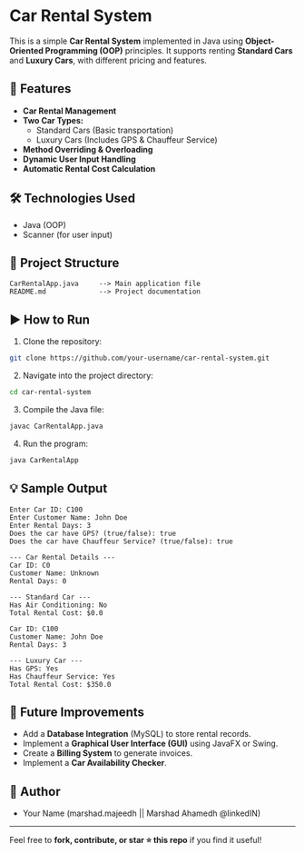 # Car Rental System

This is a simple **Car Rental System** implemented in Java using **Object-Oriented Programming (OOP)** principles. It supports renting **Standard Cars** and **Luxury Cars**, with different pricing and features.

## 🚀 Features
- **Car Rental Management**
- **Two Car Types:**
  - Standard Cars (Basic transportation)
  - Luxury Cars (Includes GPS & Chauffeur Service)
- **Method Overriding & Overloading**
- **Dynamic User Input Handling**
- **Automatic Rental Cost Calculation**

## 🛠 Technologies Used
- Java (OOP)
- Scanner (for user input)

## 📂 Project Structure
```
CarRentalApp.java     --> Main application file
README.md             --> Project documentation
```

## ▶️ How to Run
1. Clone the repository:
```bash
git clone https://github.com/your-username/car-rental-system.git
```
2. Navigate into the project directory:
```bash
cd car-rental-system
```
3. Compile the Java file:
```bash
javac CarRentalApp.java
```
4. Run the program:
```bash
java CarRentalApp
```

## 💡 Sample Output
```
Enter Car ID: C100
Enter Customer Name: John Doe
Enter Rental Days: 3
Does the car have GPS? (true/false): true
Does the car have Chauffeur Service? (true/false): true

--- Car Rental Details ---
Car ID: C0
Customer Name: Unknown
Rental Days: 0

--- Standard Car ---
Has Air Conditioning: No
Total Rental Cost: $0.0

Car ID: C100
Customer Name: John Doe
Rental Days: 3

--- Luxury Car ---
Has GPS: Yes
Has Chauffeur Service: Yes
Total Rental Cost: $350.0
```

## 📌 Future Improvements
- Add a **Database Integration** (MySQL) to store rental records.
- Implement a **Graphical User Interface (GUI)** using JavaFX or Swing.
- Create a **Billing System** to generate invoices.
- Implement a **Car Availability Checker**.

## 👤 Author
- Your Name (marshad.majeedh || Marshad Ahamedh @linkedIN)

---
Feel free to **fork, contribute, or star ⭐ this repo** if you find it useful!

